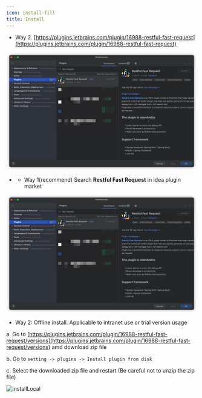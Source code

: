 ```yaml
---
icon: install-fill
title: Install
---
```




* Way 2. [https://plugins.jetbrains.com/plugin/16988-restful-fast-request](https://plugins.jetbrains.com/plugin/16988-restful-fast-request)

![download](../../.vuepress/public/img/download.png)


* * Way 1(recommend) Search **Restful Fast Request** in idea plugin market

![download](../../.vuepress/public/img/download.png)

* Way 2: Offline install. Applicable to intranet use or trial version usage

a. Go to [https://plugins.jetbrains.com/plugin/16988-restful-fast-request/versions](https://plugins.jetbrains.com/plugin/16988-restful-fast-request/versions) amd download zip file

b. Go to `setting -> plugins -> Install plugin from disk`

c. Select the downloaded zip file and restart (Be careful not to unzip the zip file)

![installLocal](../.vuepress/public/img/installLocal.png)